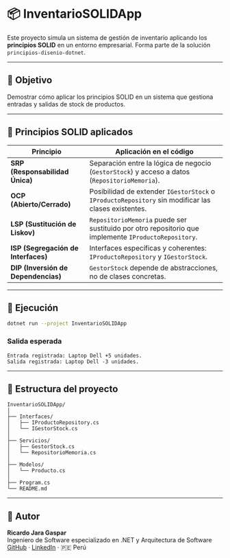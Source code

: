 ﻿# 📦 InventarioSOLIDApp

Este proyecto simula un sistema de gestión de inventario aplicando los **principios SOLID** en un entorno empresarial. Forma parte de la solución `principios-disenio-dotnet`.

---

## 🎯 Objetivo

Demostrar cómo aplicar los principios SOLID en un sistema que gestiona entradas y salidas de stock de productos.

---

## 🧱 Principios SOLID aplicados

| Principio | Aplicación en el código |
|----------|--------------------------|
| **SRP (Responsabilidad Única)** | Separación entre la lógica de negocio (`GestorStock`) y acceso a datos (`RepositorioMemoria`). |
| **OCP (Abierto/Cerrado)** | Posibilidad de extender `IGestorStock` o `IProductoRepository` sin modificar las clases existentes. |
| **LSP (Sustitución de Liskov)** | `RepositorioMemoria` puede ser sustituido por otro repositorio que implemente `IProductoRepository`. |
| **ISP (Segregación de Interfaces)** | Interfaces específicas y coherentes: `IProductoRepository` y `IGestorStock`. |
| **DIP (Inversión de Dependencias)** | `GestorStock` depende de abstracciones, no de clases concretas. |

---

## 🚀 Ejecución

```bash
dotnet run --project InventarioSOLIDApp
```

### Salida esperada

```
Entrada registrada: Laptop Dell +5 unidades.
Salida registrada: Laptop Dell -3 unidades.
```

---

## 📂 Estructura del proyecto

```
InventarioSOLIDApp/
│
├── Interfaces/
│   ├── IProductoRepository.cs
│   └── IGestorStock.cs
│
├── Servicios/
│   ├── GestorStock.cs
│   └── RepositorioMemoria.cs
│
├── Modelos/
│   └── Producto.cs
│
├── Program.cs
└── README.md
```

---

## 👤 Autor

**Ricardo Jara Gaspar**  
Ingeniero de Software especializado en .NET y Arquitectura de Software  
[GitHub](https://github.com/RJARAG-92) · [LinkedIn](https://www.linkedin.com/in/ricardojarag) · 🇵🇪 Perú